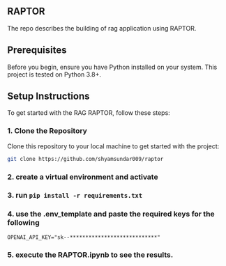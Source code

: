 ## RAPTOR

 The repo describes the building of rag application using RAPTOR.

## Prerequisites

Before you begin, ensure you have Python installed on your system. This project is tested on Python 3.8+.

## Setup Instructions

To get started with the RAG RAPTOR, follow these steps:

### 1. Clone the Repository

Clone this repository to your local machine to get started with the project:

```bash
git clone https://github.com/shyamsundar009/raptor

```
###  2. create a virtual environment and activate
###  3. run `pip install -r requirements.txt`
###  4. use the .env_template and paste the required keys for the following
    OPENAI_API_KEY="sk--****************************"
###  5. execute the RAPTOR.ipynb to see the results.
